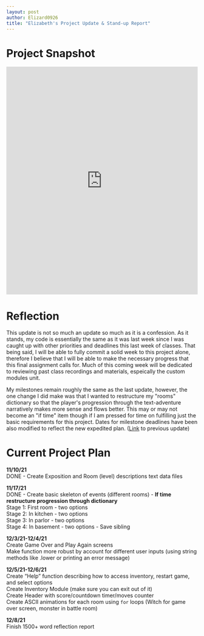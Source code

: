 ```yaml
---
layout: post
author: Elizard0926
title: "Elizabeth's Project Update & Stand-up Report"
---
```


# Project Snapshot
<iframe src="https://trinket.io/embed/python/b038dcc81e" width="100%" height="600" frameborder="0" marginwidth="0" marginheight="0" allowfullscreen></iframe>

# Reflection
This update is not so much an update so much as it is a confession. As it stands, my code is essentially the same as it was last week since I was caught up with other priorities and deadlines this last week of classes. That being said, I will be able to fully commit a solid week to this project alone, therefore I believe that I will be able to make the necessary progress that this final assignment calls for. Much of this coming week will be dedicated to reviewing past class recordings and materials, espeically the custom modules unit.

My milestones remain roughly the same as the last update, however, the one change I did make was that I wanted to restructure my "rooms" dictionary so that the player's progression through the text-adventure narratively makes more sense and flows better. This may or may not become an "if time" item though if I am pressed for time on fulfilling just the basic requirements for this project. Dates for milestone deadlines have been also modified to reflect the new expedited plan. ([Link](https://inf380p.github.io/Elizard0926-Interface-Draft.html) to previous update)

# Current Project Plan
**11/10/21**\
DONE - Create Exposition and Room (level) descriptions text data files

**11/17/21**\
DONE - Create basic skeleton of events (different rooms) - **If time restructure progression through dictionary**\
Stage 1: First room - two options\
Stage 2: In kitchen - two options\
Stage 3: In parlor - two  options\
Stage 4: In basement - two options - Save sibling

**12/3/21-12/4/21**\
Create Game Over and Play Again screens\
Make function more robust by account for different user inputs (using string methods like .lower or printing an error message)

**12/5/21-12/6/21**\
Create “Help” function describing how to access inventory, restart game, and select options\
Create Inventory Module (make sure you can exit out of it)\
Create Header with score/countdown timer/moves counter\
Create ASCII animations for each room using `for` loops (Witch for game over screen, monster in battle room)

**12/8/21**\
Finish 1500+ word reflection report

